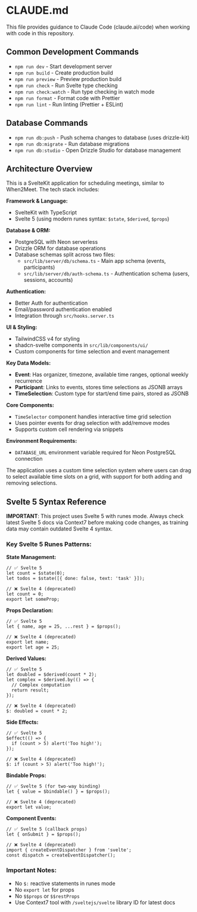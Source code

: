 # CLAUDE.md

This file provides guidance to Claude Code (claude.ai/code) when working with code in this repository.

## Common Development Commands

- `npm run dev` - Start development server
- `npm run build` - Create production build
- `npm run preview` - Preview production build
- `npm run check` - Run Svelte type checking
- `npm run check:watch` - Run type checking in watch mode
- `npm run format` - Format code with Prettier
- `npm run lint` - Run linting (Prettier + ESLint)

## Database Commands

- `npm run db:push` - Push schema changes to database (uses drizzle-kit)
- `npm run db:migrate` - Run database migrations
- `npm run db:studio` - Open Drizzle Studio for database management

## Architecture Overview

This is a SvelteKit application for scheduling meetings, similar to When2Meet. The tech stack includes:

**Framework & Language:**
- SvelteKit with TypeScript
- Svelte 5 (using modern runes syntax: `$state`, `$derived`, `$props`)

**Database & ORM:**
- PostgreSQL with Neon serverless
- Drizzle ORM for database operations
- Database schemas split across two files:
  - `src/lib/server/db/schema.ts` - Main app schema (events, participants)
  - `src/lib/server/db/auth-schema.ts` - Authentication schema (users, sessions, accounts)

**Authentication:**
- Better Auth for authentication
- Email/password authentication enabled
- Integration through `src/hooks.server.ts`

**UI & Styling:**
- TailwindCSS v4 for styling
- shadcn-svelte components in `src/lib/components/ui/`
- Custom components for time selection and event management

**Key Data Models:**
- **Event**: Has organizer, timezone, available time ranges, optional weekly recurrence
- **Participant**: Links to events, stores time selections as JSONB arrays
- **TimeSelection**: Custom type for start/end time pairs, stored as JSONB

**Core Components:**
- `TimeSelector` component handles interactive time grid selection
- Uses pointer events for drag selection with add/remove modes
- Supports custom cell rendering via snippets

**Environment Requirements:**
- `DATABASE_URL` environment variable required for Neon PostgreSQL connection

The application uses a custom time selection system where users can drag to select available time slots on a grid, with support for both adding and removing selections.

## Svelte 5 Syntax Reference

**IMPORTANT**: This project uses Svelte 5 with runes mode. Always check latest Svelte 5 docs via Context7 before making code changes, as training data may contain outdated Svelte 4 syntax.

### Key Svelte 5 Runes Patterns:

**State Management:**
```svelte
// ✅ Svelte 5
let count = $state(0);
let todos = $state([{ done: false, text: 'task' }]);

// ❌ Svelte 4 (deprecated)
let count = 0;
export let someProp;
```

**Props Declaration:**
```svelte
// ✅ Svelte 5
let { name, age = 25, ...rest } = $props();

// ❌ Svelte 4 (deprecated)
export let name;
export let age = 25;
```

**Derived Values:**
```svelte
// ✅ Svelte 5
let doubled = $derived(count * 2);
let complex = $derived.by(() => {
  // Complex computation
  return result;
});

// ❌ Svelte 4 (deprecated)
$: doubled = count * 2;
```

**Side Effects:**
```svelte
// ✅ Svelte 5
$effect(() => {
  if (count > 5) alert('Too high!');
});

// ❌ Svelte 4 (deprecated)
$: if (count > 5) alert('Too high!');
```

**Bindable Props:**
```svelte
// ✅ Svelte 5 (for two-way binding)
let { value = $bindable() } = $props();

// ❌ Svelte 4 (deprecated)
export let value;
```

**Component Events:**
```svelte
// ✅ Svelte 5 (callback props)
let { onSubmit } = $props();

// ❌ Svelte 4 (deprecated)
import { createEventDispatcher } from 'svelte';
const dispatch = createEventDispatcher();
```

### Important Notes:
- No `$:` reactive statements in runes mode
- No `export let` for props
- No `$$props` or `$$restProps`
- Use Context7 tool with `/sveltejs/svelte` library ID for latest docs